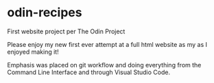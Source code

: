 # odin-recipes
First website project per The Odin Project

Please enjoy my new first ever attempt at a full html website as my as I enjoyed making it!

Emphasis was placed on git workflow and doing everything from the Command Line Interface and through Visual Studio Code.

